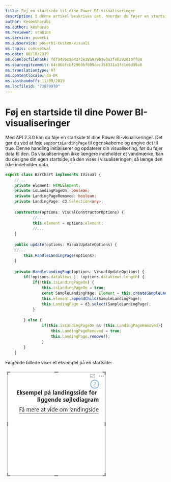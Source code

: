 ```yaml
---
title: Føj en startside til dine Power BI-visualiseringer
description: I denne artikel beskrives det, hvordan du føjer en startside til Power BI-visualiseringer.
author: KesemSharabi
ms.author: kesharab
ms.reviewer: sranins
ms.service: powerbi
ms.subservice: powerbi-custom-visuals
ms.topic: conceptual
ms.date: 06/18/2019
ms.openlocfilehash: fdf9496c564372e385879b3e0a3feb392d10ff90
ms.sourcegitcommit: 64c860fcbf2969bf089cec358331a1fc1e0d39a8
ms.translationtype: HT
ms.contentlocale: da-DK
ms.lasthandoff: 11/09/2019
ms.locfileid: "73879970"
---
```

# <a name="add-a-landing-page-to-your-power-bi-visuals"></a>Føj en startside til dine Power BI-visualiseringer

Med API 2.3.0 kan du føje en startside til dine Power BI-visualiseringer. Det gør du ved at føje `supportsLandingPage` til egenskaberne og angive det til true. Denne handling initialiserer og opdaterer din visualisering, før du føjer data til den. Da visualiseringen ikke længere indeholder et vandmærke, kan du designe din egen startside, så den vises i visualiseringen, så længe den ikke indeholder data.

```typescript
export class BarChart implements IVisual {
    //...
    private element: HTMLElement;
    private isLandingPageOn: boolean;
    private LandingPageRemoved: boolean;
    private LandingPage: d3.Selection<any>;

    constructor(options: VisualConstructorOptions) {
            //...
            this.element = options.element;
            //...
    }

    public update(options: VisualUpdateOptions) {
    //...
        this.HandleLandingPage(options);
    }

    private HandleLandingPage(options: VisualUpdateOptions) {
        if(!options.dataViews || !options.dataViews.length) {
            if(!this.isLandingPageOn) {
                this.isLandingPageOn = true;
                const SampleLandingPage: Element = this.createSampleLandingPage(); //create a landing page
                this.element.appendChild(SampleLandingPage);
                this.LandingPage = d3.select(SampleLandingPage);
            }

        } else {
                if(this.isLandingPageOn && !this.LandingPageRemoved){
                    this.LandingPageRemoved = true;
                    this.LandingPage.remove();
                }
        }
    }
```

Følgende billede viser et eksempel på en startside:

![skærmbillede af landingsside](./media/landing-page.png)
